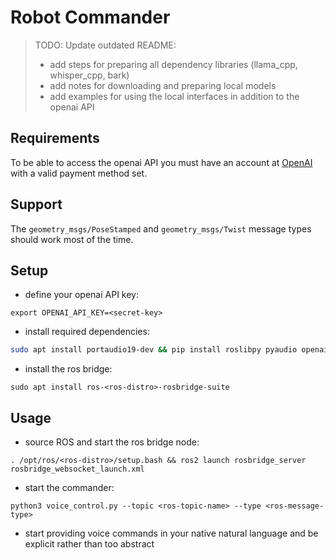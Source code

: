 # Robot Commander

>TODO: Update outdated README:
> * add steps for preparing all dependency libraries (llama_cpp, whisper_cpp, bark)
> * add notes for downloading and preparing local models
> * add examples for using the local interfaces in addition to the openai API

## Requirements
To be able to access the openai API you must have an account at [OpenAI](https://openai.com) with a valid payment method set.

## Support
The `geometry_msgs/PoseStamped` and `geometry_msgs/Twist` message types should work most of the time.

## Setup
* define your openai API key:
```
export OPENAI_API_KEY=<secret-key>
```

* install required dependencies:
```bash
sudo apt install portaudio19-dev && pip install roslibpy pyaudio openai
```

* install the ros bridge:
```
sudo apt install ros-<ros-distro>-rosbridge-suite
```

## Usage
* source ROS and start the ros bridge node:
```
. /opt/ros/<ros-distro>/setup.bash && ros2 launch rosbridge_server rosbridge_websocket_launch.xml
```

* start the commander:
```
python3 voice_control.py --topic <ros-topic-name> --type <ros-message-type>
```

* start providing voice commands in your native natural language and be explicit rather than too abstract